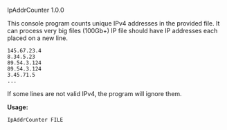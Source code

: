 IpAddrCounter 1.0.0

This console program counts unique IPv4 addresses in the provided file. It can process very big files (100Gb+)
IP file should have IP addresses each placed on a new line. 

```
145.67.23.4
8.34.5.23
89.54.3.124
89.54.3.124
3.45.71.5
...
```
If some lines are not valid IPv4, the program will ignore them.

**Usage:**

`IpAddrCounter FILE` 